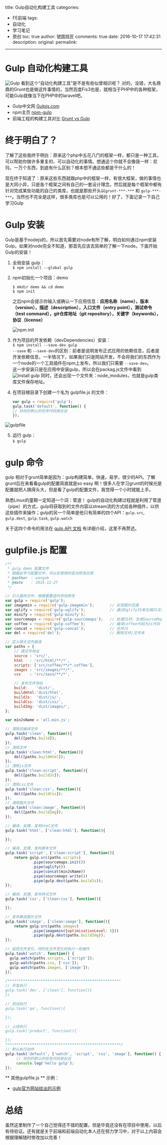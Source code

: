 title: Gulp自动化构建工具
categories:
  - FE前端
tags:
  - 自动化
  - 学习笔记
  - 原创
toc: true
author: 虢国技匠
comments: true
date: 2016-10-17 17:42:31
description:
original:
permalink:
---

# Gulp 自动化构建工具   
![Gulp](https://github.com/wxb/FE/blob/master/gulp/gulp.png?raw=true)
看到这个“自动化构建工具”是不是有些似曾相识呢？ 对的，没错，大名鼎鼎的Grunt也是做这件事情的，当然百度Fis3也是，就相当于PHP中的各种框架，可能Gulp就像当下在PHP中的laravel吧。
<!-- more -->

* Gulp中文网 [Gulpjs.com](http://www.gulpjs.com.cn/)
* npm主页 [npm-gulp](https://www.npmjs.com/package/gulp)
* 前端工程的构建工具对比 [Grunt vs Gulp](http://segmentfault.com/a/1190000002491282)

# 终于明白了？

了解了这些我终于明白：原来这个php中五花八门的框架一样，都只是一种工具，可以帮助你做许多重复的、可以自动化的事情。想通这个你就不会像我一样：尼玛，一万个东西，到底有什么区别？根本想不通这些都是干什么的！    

现在终于知道了：原来这些东西就跟php中的框架一样，有很大框架，做的事情也是大同小异，只是各个框架之间有自己的一套设计理念。然后就是每个框架中都有针对完成某些功能的自己的类库，也就是那些开头以`grunt-***-***` 和 `gulp-***-***`。当然也不完全是这样，很多类库也是可以公用的！好了，下面记录一下自己学习Gulp

# Gulp 安装  

Gulp是基于nodejs的，所以首先需要对node有所了解，明白如何通过npm安装Gulp。如果对node完全不知道，那首先应该去简单的了解一下node。下面开始Gulp的安装！

 1. 全局安装 gulp：   
 `$ npm install --global gulp`

 2. npm初始化一个项目：demo   

     ```shell
     $ mkdir demo && cd demo  
     $ npm init   
     ```
     之后npm会提示你输入或确认一下应用信息：**应用名称（name），版本（version），描述（description），入口文件（entry point），测试命令（test command），git仓库地址（git repository），关键字（keywords），协议（license）**   

     ![npm init](https://github.com/wxb/FE/blob/master/gulp/npm%20init.png?raw=true)

 3. 作为项目的开发依赖（devDependencies）安装：    
 `$ npm install --save-dev gulp`       
 `--save` 和 `--save-dev`的区别：前者是说明发布正式应用的依赖信息，后者是开发依赖信息，一半情况下，如果我们只是网站开发，不会将我们的东西作为一个node的一个工具插件在npm上发布，所以我们只需要 `--save-dev`。    
 这一步安装只是在应用中安装gulp，所以会在packag.js文件中看到
 ![install gulp](https://github.com/wxb/FE/blob/master/gulp/install%20gulp.jpg?raw=true)
 同时，还会出现一个文件夹：node_modules，也就是gulp类库文件保存地址。

 4. 在项目根目录下创建一个名为 gulpfile.js 的文件：    

     ```js
     var gulp = require('gulp');     
     gulp.task('default', function() {     
     // 将你的默认的任务代码放在这    
     });
     ```
  ![gulpfile](https://github.com/wxb/FE/blob/master/gulp/gulpfile.jpg?raw=true)

 5. 运行 gulp：    
     `$ gulp`


# gulp 命令  

gulp 相对于grunt简单是因为：gulp构建简单，快速，易学，很少的API。了解grunt后在来看看gulp的配置简直就是so easy 啊！很多人在学习grunt的时候光是配置就把人搞得头大，但是看了gulp的配置文件，我觉得一个小时就能上手。

熟悉Linux的童鞋一定知道一个词：管道！ gulp的自动化构建过程就是利用了管道（pipe）的方式，gulp将获取到的文件内容以stream流的方式给各种插件，以供这些插件来操作；gulp的另一个简单是他只有简单的四个API：`gulp.src`, `gulp.dest`, `gulp.task`, `gulp.watch`   

关于这四个命令的用法在 [gulp API 文档](http://www.gulpjs.com.cn/docs/api/) 有详细介绍，这里不再赘述。

# gulpfile.js 配置  

```js
/**
 * gulp demo 配置文件
 * 根据此学习配置文件，可以在使用时适当修改应用
 * @author ： wangxb
 * @date   ： 2015-12-27
 */

// 引入插件文件，根据需要适时添加修改
var gulp = require('gulp');  
var imagemin = require('gulp-imagemin');       // 实现图片压缩
var uglify = require('gulp-uglify');           // 通过UglifyJS来压缩JS文件
var minify = require('gulp-minify');
var sourcemaps = require('gulp-sourcemaps');   // 处理JS时，生成SourceMap
var coffee = require('gulp-coffee');		   // 编译coffee代码为Js代码
var concat = require('gulp-concat');           // 合并JS
var del = require('del');                      // 删除文件/文件夹

// 定义相关文件路径
var paths = {
	// 源文件地址
	source : 'src/',
	html   : 'src/html/**/*',
	scripts: ['src/coffee/**/*.coffee'],
	images : 'src/images/**/*',
	css    : 'src/sass/**/*',

	// 发布文件地址
	build:    'dist/',
	buildHtml:'dist/html',
	buildJs:  'dist/js/',
	buildCss: 'dist/css/',
	buildImg: 'dist/images/',
};

var minJsName = 'all.min.js';

// 清除旧编译文件
gulp.task('clean', function(){
	del([paths.build]);
});
// 清除文件
gulp.task('clean:html', function(){
	del([paths.buildHtml]);
});
// 清除js文件
gulp.task('clean:script', function(){
	del([paths.buildJs]);
});
// 清除css文件
gulp.task('clean:css', function(){
	del([paths.buildCss]);
});
// 清除图片文件
gulp.task('clean:image', function(){
	del([paths.buildImg]);
});

// 编译、处理、发布html文件
gulp.task('html', ['clean:html'], function(){

});

// 编译、处理、发布脚本文件
gulp.task('script', ['clean:script'], function(){
	return gulp.src(paths.scripts)
			.pipe(sourcemaps.init())     
			.pipe(uglify())              
			.pipe(concat(minJsName))  
			.pipe(sourcemaps.write())
			.pipe(gulp.dest(paths.buildJs));
});

// 编译、处理、发布样式文件
gulp.task('css', ['clean:css'], function(){

});

// 发布静态图片文件
gulp.task('image', ['clean:image'], function(){
	return gulp.src(paths.images)
    		.pipe(imagemin({optimizationLevel: 5}))
    		.pipe(gulp.dest(paths.buildImg));
});

// 监控文件变化，同时在文件变化时执行一些操作
gulp.task('watch', function() {
  gulp.watch(paths.scripts, ['script']);
  gulp.watch(paths.css, ['css']);
  gulp.watch(paths.images, ['image']);
});

/***************************************************
// 开发执行
gulp.task('dev', ['clean'], function(){
})

// 测试执行
gulp.task('qa', function(){

});

// 上线执行
gulp.task('product', function(){

});
****************************************************/
// 默认执行动作
gulp.task('default', ['watch', 'script', 'css', 'image'], function() {     
     // 将你的默认的任务代码放在这  
     console.log('hello gulp');  
});
```

** 其他gulpfile.js ** 示例：

* [gulp官方网站给出的示例](https://github.com/gulpjs/gulp)     

# 总结
虽然这里制作了一个自己觉得还不错的配置，但是毕竟还没有在项目中使用，以后有待验证。还有就是关于前端和前端自动化本人还在努力学习中，对于以上内容会根据理解随时修改加以完善！
